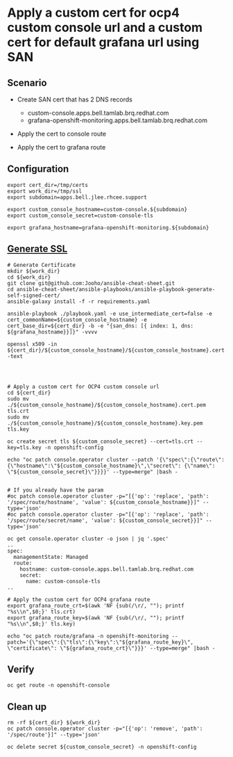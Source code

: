 # Apply a custom cert for ocp4 custom console url and a custom cert for default grafana url using SAN 

## Scenario
- Create SAN cert that has 2 DNS records
  - custom-console.apps.bell.tamlab.brq.redhat.com
  - grafana-openshift-monitoring.apps.bell.tamlab.brq.redhat.com

- Apply the cert to console route
- Apply the cert to grafana route



## Configuration
~~~
export cert_dir=/tmp/certs
export work_dir=/tmp/ssl
export subdomain=apps.bell.jlee.rhcee.support

export custom_console_hostname=custom-console.${subdomain}
export custom_console_secret=custom-console-tls

export grafana_hostname=grafana-openshift-monitoring.${subdomain}
~~~

## [Generate SSL](./GENERATE_SSL.md)
~~~
# Generate Certificate
mkdir ${work_dir}
cd ${work_dir}
git clone git@github.com:Jooho/ansible-cheat-sheet.git
cd ansible-cheat-sheet/ansible-playbooks/ansible-playbook-generate-self-signed-cert/
ansible-galaxy install -f -r requirements.yaml

ansible-playbook ./playbook.yaml -e use_intermediate_cert=false -e cert_commonName=${custom_console_hostname} -e cert_base_dir=${cert_dir} -b -e "{san_dns: [{ index: 1, dns: ${grafana_hostname}}]}" -vvvv

openssl x509 -in ${cert_dir}/${custom_console_hostname}/${custom_console_hostname}.cert.pem -text




# Apply a custom cert for OCP4 custom console url
cd ${cert_dir}
sudo mv ./${custom_console_hostname}/${custom_console_hostname}.cert.pem tls.crt
sudo mv ./${custom_console_hostname}/${custom_console_hostname}.key.pem tls.key

oc create secret tls ${custom_console_secret} --cert=tls.crt --key=tls.key -n openshift-config

echo "oc patch console.operator cluster --patch '{\"spec\":{\"route\":{\"hostname\":\"${custom_console_hostname}\",\"secret\": {\"name\": \"${custom_console_secret}\"}}}}' --type=merge" |bash -


# If you already have the param
#oc patch console.operator cluster -p="[{'op': 'replace', 'path': '/spec/route/hostname', 'value': ${custom_console_hostname}}]" --type='json'
#oc patch console.operator cluster -p="[{'op': 'replace', 'path': '/spec/route/secret/name', 'value': ${custom_console_secret}}]" --type='json'

oc get console.operator cluster -o json | jq '.spec'
..
spec:
  managementState: Managed
  route:
    hostname: custom-console.apps.bell.tamlab.brq.redhat.com
    secret:
      name: custom-console-tls
..

# Apply the custom cert for OCP4 grafana route
export grafana_route_crt=$(awk 'NF {sub(/\r/, ""); printf "%s\\n",$0;}' tls.crt)
export grafana_route_key=$(awk 'NF {sub(/\r/, ""); printf "%s\\n",$0;}' tls.key)

echo "oc patch route/grafana -n openshift-monitoring --patch='{\"spec\":{\"tls\":{\"key\":\"${grafana_route_key}\", \"certificate\": \"${grafana_route_crt}\"}}}' --type=merge" |bash -
~~~

## Verify
~~~
oc get route -n openshift-console
~~~

## Clean up
~~~
rm -rf ${cert_dir} ${work_dir}
oc patch console.operator cluster -p="[{'op': 'remove', 'path': '/spec/route'}]" --type='json'

oc delete secret ${custom_console_secret} -n openshift-config
~~~

